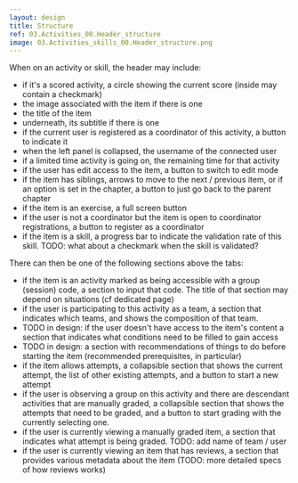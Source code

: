 ```yaml
---
layout: design
title: Structure
ref: 03.Activities_00.Header_structure
image: 03.Activities_skills_00.Header_structure.png
---
```


When on an activity or skill, the header may include:

- if it's a scored activity, a circle showing the current score (inside may contain a checkmark)
- the image associated with the item if there is one
- the title of the item
- underneath, its subtitle if there is one
- if the current user is registered as a coordinator of this activity, a button to indicate it
- when the left panel is collapsed, the username of the connected user
- if a limited time activity is going on, the remaining time for that activity
- if the user has edit access to the item, a button to switch to edit mode
- if the item has siblings, arrows to move to the next / previous item, or if an option is set in the chapter, a button to just go back to the parent chapter
- if the item is an exercise, a full screen button
- if the user is not a coordinator but the item is open to coordinator registrations, a button to register as a coordinator
- if the item is a skill, a progress bar to indicate the validation rate of this skill. TODO: what about a checkmark when the skill is validated?

There can then be one of the following sections above the tabs:

- if the item is an activity marked as being accessible with a group (session) code, a section to input that code. The title of that section may depend on situations (cf dedicated page)
- if the user is participating to this activity as a team, a section that indicates which teams, and shows the composition of that team.
- TODO in design: if the user doesn't have access to the item's content a section that indicates what conditions need to be filled to gain access
- TODO in design: a section with recommendations of things to do before starting the item (recommended prerequisites, in particular)
- if the item allows attempts, a collapsible section that shows the current attempt, the list of other existing attempts, and a button to start a new attempt
- if the user is observing a group on this activity and there are descendant activities that are manually graded, a collapsible section that shows the attempts that need to be graded, and a button to start grading with the currently selecting one.
- if the user is currently viewing a manually graded item, a section that indicates what attempt is being graded. TODO: add name of team / user
- if the user is currently viewing an item that has reviews, a section that provides various metadata about the item (TODO: more detailed specs of how reviews works)

